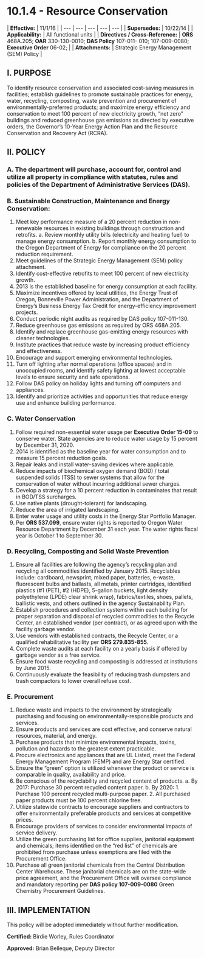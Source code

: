 # 10.1.4 - Resource Conservation

| **Effective:** | 11/1/16 |
| --- | --- | --- | --- | --- |
| **Supersedes:** | 10/22/14 |
| **Applicability:** | All functional units |
| **Directives / Cross-Reference:** | **ORS** 468A.205;  **OAR** 330-130-0010; **DAS Policy** 107-011- 010; 107-009-0080;  **Executive Order** 06-02; |
| **Attachments:** | Strategic Energy Management \(SEM\) Policy |

## I. PURPOSE

To identify resource conservation and associated cost-saving measures in facilities; establish guidelines to promote sustainable practices for energy, water, recycling, composting, waste prevention and procurement of environmentally-preferred products; and maximize energy efficiency and conservation to meet 100 percent of new electricity growth, “net zero” buildings and reduced greenhouse gas emissions as directed by executive orders, the Governor’s 10-Year Energy Action Plan and the Resource Conservation and Recovery Act \(RCRA\).

## II. POLICY

### A. The department will purchase, account for, control and utilize all property in compliance with statutes, rules and policies of the Department of Administrative Services \(DAS\).

### B. Sustainable Construction, Maintenance and Energy Conservation:

1. Meet key performance measure of a 20 percent reduction in non-renewable resources in existing buildings through construction and retrofits.   a. Review monthly utility bills \(electricity and heating fuel\) to manage energy consumption.   b. Report monthly energy consumption to the Oregon Department of Energy for compliance on the 20 percent reduction requirement. 
2. Meet guidelines of the Strategic Energy Management \(SEM\) policy attachment.
3. Identify cost-effective retrofits to meet 100 percent of new electricity growth.
4. 2013 is the established baseline for energy consumption at each facility. 
5. Maximize incentives offered by local utilities, the Energy Trust of Oregon, Bonneville Power Administration, and the Department of Energy’s Business Energy Tax Credit for energy-efficiency improvement projects. 
6. Conduct periodic night audits as required by DAS policy 107-011-130. 
7. Reduce greenhouse gas emissions as required by ORS 468A.205. 
8. Identify and replace greenhouse gas-emitting energy resources with cleaner technologies. 
9. Institute practices that reduce waste by increasing product efficiency and effectiveness. 
10. Encourage and support emerging environmental technologies. 
11. Turn off lighting after normal operations \(office spaces\) and in unoccupied rooms, and identify safety lighting at lowest acceptable levels to ensure security and safe operations. 
12. Follow DAS policy on holiday lights and turning off computers and appliances. 
13. Identify and prioritize activities and opportunities that reduce energy use and enhance building performance.

### C. Water Conservation

1. Follow required non-essential water usage per **Executive Order 15-09** to conserve water. State agencies are to reduce water usage by 15 percent by December 31, 2020. 
2. 2014 is identified as the baseline year for water consumption and to measure 15 percent reduction goals. 
3. Repair leaks and install water-saving devices where applicable. 
4. Reduce impacts of biochemical oxygen demand \(BOD\) / total suspended solids \(TSS\) to sewer systems that allow for the conservation of water without incurring additional sewer charges. 
5. Develop a strategy for a 10 percent reduction in contaminates that result in BOD/TSS surcharges. 
6. Use native plants \(drought-tolerant\) for landscaping. 
7. Reduce the area of irrigated landscaping. 
8. Enter water usage and utility costs in the Energy Star Portfolio Manager. 
9. Per **ORS 537.099**, ensure water rights is reported to Oregon Water Resource Department by December 31 each year. The water rights fiscal year is October 1 to September 30.

### D. Recycling, Composting and Solid Waste Prevention

1. Ensure all facilities are following the agency’s recycling plan and recycling all commodities identified by January 2015. Recyclables include: cardboard, newsprint, mixed paper, batteries, e-waste, fluorescent bulbs and ballasts, all metals, printer cartridges, identified plastics \(\#1 \(PET\), \#2 \(HDPE\), 5-gallon buckets, light density polyethylene \(LPDE\) clear shrink wrap\), fabrics/textiles, shoes, pallets, ballistic vests, and others outlined in the agency Sustainability Plan.
2. Establish procedures and collection systems within each building for proper separation and disposal of recycled commodities to the Recycle Center, an established vendor \(per contract\), or as agreed upon with the facility garbage vendor.
3. Use vendors with established contracts, the Recycle Center, or a qualified rehabilitative facility per **ORS 279.835-855**. 
4. Complete waste audits at each facility on a yearly basis if offered by garbage vendor as a free service.
5. Ensure food waste recycling and composting is addressed at institutions by June 2015.
6. Continuously evaluate the feasibility of reducing trash dumpsters and trash compactors to lower overall refuse cost.

### E. Procurement

1. Reduce waste and impacts to the environment by strategically purchasing and focusing on environmentally-responsible products and services. 
2. Ensure products and services are cost effective, and conserve natural resources, material, and energy.
3. Purchase products that minimize environmental impacts, toxins, pollution and hazards to the greatest extent practicable.
4. Procure electronics and appliances that are UL Listed, meet the Federal Energy Management Program \(FEMP\) and are Energy Star certified.
5. Ensure the “green” option is utilized whenever the product or service is comparable in quality, availability and price.
6. Be conscious of the recyclability and recycled content of products. a. By 2017: Purchase 30 percent recycled content paper. b. By 2020: 1. Purchase 100 percent recycled multi-purpose paper. 2. All purchased paper products must be 100 percent chlorine free.
7. Utilize statewide contracts to encourage suppliers and contractors to offer environmentally preferable products and services at competitive prices. 
8. Encourage providers of services to consider environmental impacts of service delivery. 
9. Utilize the green purchasing list for office supplies, janitorial equipment and chemicals; items identified on the “red list” of chemicals are prohibited from purchase unless exemptions are filed with the Procurement Office. 
10. Purchase all green janitorial chemicals from the Central Distribution Center Warehouse. These janitorial chemicals are on the state-wide price agreement, and the Procurement Office will oversee compliance and mandatory reporting per **DAS policy 107-009-0080** Green Chemistry Procurement Guidelines.

## III. IMPLEMENTATION

This policy will be adopted immediately without further modification.

**Certified:** Birdie Worley, Rules Coordinator

**Approved:** Brian Belleque, Deputy Director

